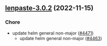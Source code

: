 

## [lenpaste-3.0.2](https://github.com/truecharts/charts/compare/lenpaste-3.0.0...lenpaste-3.0.2) (2022-11-15)

### Chore

- update helm general non-major ([#4471](https://github.com/truecharts/charts/issues/4471))
  - update helm general non-major ([#4463](https://github.com/truecharts/charts/issues/4463))
  
  